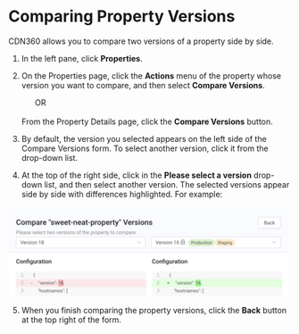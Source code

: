 # Comparing Property Versions

CDN360 allows you to compare two versions of a property side by side.

1. In the left pane, click **Properties**.
2. On the Properties page, click the **Actions** menu of the property whose version you want to compare, and then select **Compare Versions**.<br><ul>OR</ul><br> From the Property Details page, click the **Compare Versions** button.</ul>

3. By default, the version you selected appears on the left side of the Compare Versions form. To select another version, click it from the drop-down list.

4. At the top of the right side, click in the **Please select a version** drop-down list, and then select another version. The selected versions appear side by side with differences highlighted. For example:

![null](</docs/resources/images/Compare Versions Populated.png>)

5. When you finish comparing the property versions, click the **Back** button at the top right of the form.
